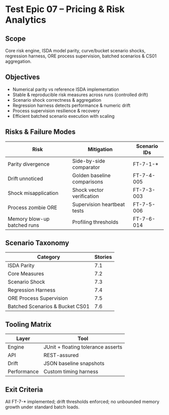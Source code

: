 # Test Epic 07 – Pricing & Risk Analytics

## Scope
Core risk engine, ISDA model parity, curve/bucket scenario shocks, regression harness, ORE process supervision, batched scenarios & CS01 aggregation.

## Objectives
- Numerical parity vs reference ISDA implementation
- Stable & reproducible risk measures across runs (controlled drift)
- Scenario shock correctness & aggregation
- Regression harness detects performance & numeric drift
- Process supervision resilience & recovery
- Efficient batched scenario execution with scaling

## Risks & Failure Modes
| Risk | Mitigation | Scenario IDs |
|------|-----------|--------------|
| Parity divergence | Side-by-side comparator | FT-7-1-* |
| Drift unnoticed | Golden baseline comparisons | FT-7-4-005 |
| Shock misapplication | Shock vector verification | FT-7-3-003 |
| Process zombie ORE | Supervision heartbeat tests | FT-7-5-006 |
| Memory blow-up batched runs | Profiling thresholds | FT-7-6-014 |

## Scenario Taxonomy
| Category | Stories |
|----------|---------|
| ISDA Parity | 7.1 |
| Core Measures | 7.2 |
| Scenario Shock | 7.3 |
| Regression Harness | 7.4 |
| ORE Process Supervision | 7.5 |
| Batched Scenarios & Bucket CS01 | 7.6 |

## Tooling Matrix
| Layer | Tool |
|-------|------|
| Engine | JUnit + floating tolerance asserts |
| API | REST-assured |
| Drift | JSON baseline snapshots |
| Performance | Custom timing harness |

## Exit Criteria
All FT-7-* implemented; drift thresholds enforced; no unbounded memory growth under standard batch loads.
